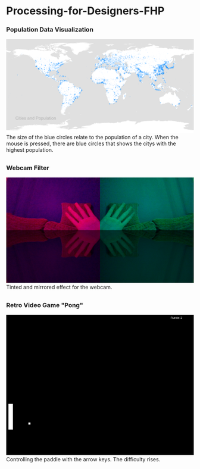 # Processing-for-Designers-FHP

### Population Data Visualization
<img src="https://github.com/Tee994/Processing-for-Designers-FHP/blob/master/map_cities_population.PNG?raw=true" width="950"/>
The size of the blue circles relate to the population of a city.
When the mouse is pressed, there are blue circles that shows the citys with the highest population.

##

### Webcam Filter
<img src="https://github.com/Tee994/Processing-for-Designers-FHP/blob/master/Webcam-Filter.PNG?raw=true" width="950"/>
Tinted and mirrored effect for the webcam.

##
### Retro Video Game "Pong"
<img src="https://github.com/Tee994/Processing-for-Designers-FHP/blob/master/Ping.PNG?raw=true" width="950"/>
Controlling the paddle with the arrow keys. The difficulty rises.

